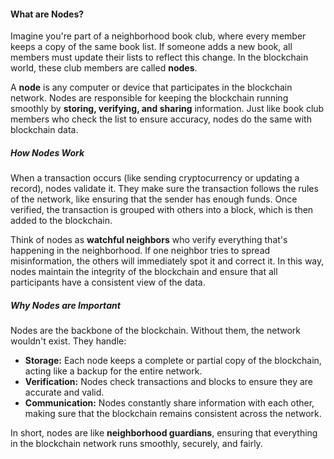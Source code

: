 #### **What are Nodes?**

Imagine you're part of a neighborhood book club, where every member keeps a copy of the same book list. If someone adds a new book, all members must update their lists to reflect this change. In the blockchain world, these club members are called **nodes**.

A **node** is any computer or device that participates in the blockchain network. Nodes are responsible for keeping the blockchain running smoothly by **storing, verifying, and sharing** information. Just like book club members who check the list to ensure accuracy, nodes do the same with blockchain data.

##### How Nodes Work

When a transaction occurs (like sending cryptocurrency or updating a record), nodes validate it. They make sure the transaction follows the rules of the network, like ensuring that the sender has enough funds. Once verified, the transaction is grouped with others into a block, which is then added to the blockchain.

Think of nodes as **watchful neighbors** who verify everything that's happening in the neighborhood. If one neighbor tries to spread misinformation, the others will immediately spot it and correct it. In this way, nodes maintain the integrity of the blockchain and ensure that all participants have a consistent view of the data.

##### Why Nodes are Important

Nodes are the backbone of the blockchain. Without them, the network wouldn't exist. They handle:

- **Storage:** Each node keeps a complete or partial copy of the blockchain, acting like a backup for the entire network.
- **Verification:** Nodes check transactions and blocks to ensure they are accurate and valid.
- **Communication:** Nodes constantly share information with each other, making sure that the blockchain remains consistent across the network.

In short, nodes are like **neighborhood guardians**, ensuring that everything in the blockchain network runs smoothly, securely, and fairly.
